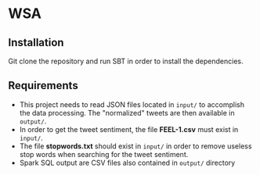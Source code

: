 # WSA

## Installation
Git clone the repository and run SBT in order to install the dependencies.

## Requirements

- This project needs to read JSON files located in `input/` to accomplish the data processing. The "normalized" tweets are then available in `output/`.
- In order to get the tweet sentiment, the file **FEEL-1.csv** must exist in `input/`.
- The file **stopwords.txt** should exist in `input/` in order to remove useless stop words when searching for the tweet sentiment.
- Spark SQL output are CSV files also contained in `output/` directory
